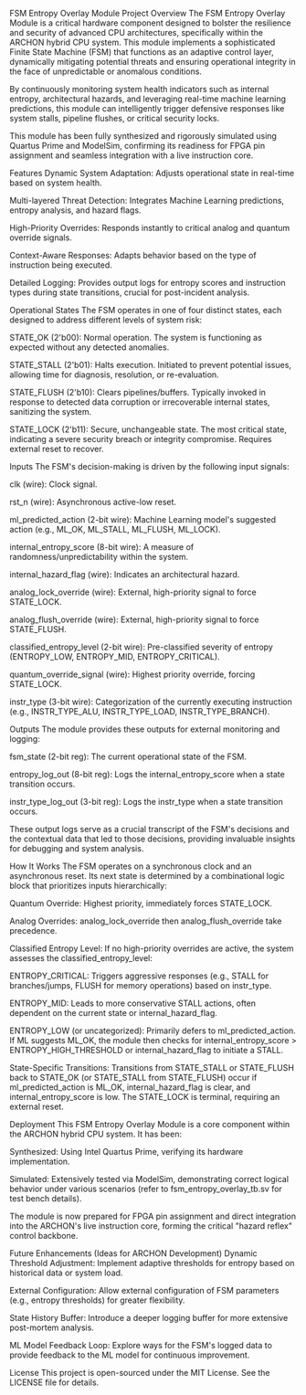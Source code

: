 FSM Entropy Overlay Module
Project Overview
The FSM Entropy Overlay Module is a critical hardware component designed to bolster the resilience and security of advanced CPU architectures, specifically within the ARCHON hybrid CPU system. This module implements a sophisticated Finite State Machine (FSM) that functions as an adaptive control layer, dynamically mitigating potential threats and ensuring operational integrity in the face of unpredictable or anomalous conditions.

By continuously monitoring system health indicators such as internal entropy, architectural hazards, and leveraging real-time machine learning predictions, this module can intelligently trigger defensive responses like system stalls, pipeline flushes, or critical security locks.

This module has been fully synthesized and rigorously simulated using Quartus Prime and ModelSim, confirming its readiness for FPGA pin assignment and seamless integration with a live instruction core.

Features
Dynamic System Adaptation: Adjusts operational state in real-time based on system health.

Multi-layered Threat Detection: Integrates Machine Learning predictions, entropy analysis, and hazard flags.

High-Priority Overrides: Responds instantly to critical analog and quantum override signals.

Context-Aware Responses: Adapts behavior based on the type of instruction being executed.

Detailed Logging: Provides output logs for entropy scores and instruction types during state transitions, crucial for post-incident analysis.

Operational States
The FSM operates in one of four distinct states, each designed to address different levels of system risk:

STATE_OK (2'b00): Normal operation. The system is functioning as expected without any detected anomalies.

STATE_STALL (2'b01): Halts execution. Initiated to prevent potential issues, allowing time for diagnosis, resolution, or re-evaluation.

STATE_FLUSH (2'b10): Clears pipelines/buffers. Typically invoked in response to detected data corruption or irrecoverable internal states, sanitizing the system.

STATE_LOCK (2'b11): Secure, unchangeable state. The most critical state, indicating a severe security breach or integrity compromise. Requires external reset to recover.

Inputs
The FSM's decision-making is driven by the following input signals:

clk (wire): Clock signal.

rst_n (wire): Asynchronous active-low reset.

ml_predicted_action (2-bit wire): Machine Learning model's suggested action (e.g., ML_OK, ML_STALL, ML_FLUSH, ML_LOCK).

internal_entropy_score (8-bit wire): A measure of randomness/unpredictability within the system.

internal_hazard_flag (wire): Indicates an architectural hazard.

analog_lock_override (wire): External, high-priority signal to force STATE_LOCK.

analog_flush_override (wire): External, high-priority signal to force STATE_FLUSH.

classified_entropy_level (2-bit wire): Pre-classified severity of entropy (ENTROPY_LOW, ENTROPY_MID, ENTROPY_CRITICAL).

quantum_override_signal (wire): Highest priority override, forcing STATE_LOCK.

instr_type (3-bit wire): Categorization of the currently executing instruction (e.g., INSTR_TYPE_ALU, INSTR_TYPE_LOAD, INSTR_TYPE_BRANCH).

Outputs
The module provides these outputs for external monitoring and logging:

fsm_state (2-bit reg): The current operational state of the FSM.

entropy_log_out (8-bit reg): Logs the internal_entropy_score when a state transition occurs.

instr_type_log_out (3-bit reg): Logs the instr_type when a state transition occurs.

These output logs serve as a crucial transcript of the FSM's decisions and the contextual data that led to those decisions, providing invaluable insights for debugging and system analysis.

How It Works
The FSM operates on a synchronous clock and an asynchronous reset. Its next state is determined by a combinational logic block that prioritizes inputs hierarchically:

Quantum Override: Highest priority, immediately forces STATE_LOCK.

Analog Overrides: analog_lock_override then analog_flush_override take precedence.

Classified Entropy Level: If no high-priority overrides are active, the system assesses the classified_entropy_level:

ENTROPY_CRITICAL: Triggers aggressive responses (e.g., STALL for branches/jumps, FLUSH for memory operations) based on instr_type.

ENTROPY_MID: Leads to more conservative STALL actions, often dependent on the current state or internal_hazard_flag.

ENTROPY_LOW (or uncategorized): Primarily defers to ml_predicted_action. If ML suggests ML_OK, the module then checks for internal_entropy_score > ENTROPY_HIGH_THRESHOLD or internal_hazard_flag to initiate a STALL.

State-Specific Transitions: Transitions from STATE_STALL or STATE_FLUSH back to STATE_OK (or STATE_STALL from STATE_FLUSH) occur if ml_predicted_action is ML_OK, internal_hazard_flag is clear, and internal_entropy_score is low. The STATE_LOCK is terminal, requiring an external reset.

Deployment
This FSM Entropy Overlay Module is a core component within the ARCHON hybrid CPU system. It has been:

Synthesized: Using Intel Quartus Prime, verifying its hardware implementation.

Simulated: Extensively tested via ModelSim, demonstrating correct logical behavior under various scenarios (refer to fsm_entropy_overlay_tb.sv for test bench details).

The module is now prepared for FPGA pin assignment and direct integration into the ARCHON's live instruction core, forming the critical "hazard reflex" control backbone.

Future Enhancements (Ideas for ARCHON Development)
Dynamic Threshold Adjustment: Implement adaptive thresholds for entropy based on historical data or system load.

External Configuration: Allow external configuration of FSM parameters (e.g., entropy thresholds) for greater flexibility.

State History Buffer: Introduce a deeper logging buffer for more extensive post-mortem analysis.

ML Model Feedback Loop: Explore ways for the FSM's logged data to provide feedback to the ML model for continuous improvement.

License
This project is open-sourced under the MIT License. See the LICENSE file for details.
